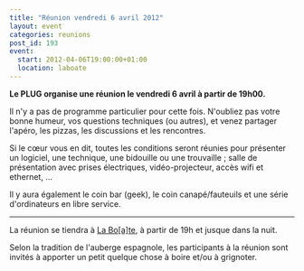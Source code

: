 ```yaml
---
title: "Réunion vendredi 6 avril 2012"
layout: event
categories: reunions
post_id: 193
event:
  start: 2012-04-06T19:00:00+01:00
  location: laboate
---
```

**Le PLUG organise une réunion le vendredi 6 avril à partir de 19h00.**

Il n'y a pas de programme particulier pour cette fois. N'oubliez pas votre bonne humeur, vos questions techniques (ou autres), et venez partager l'apéro, les pizzas, les discussions et les rencontres.

Si le cœur vous en dit, toutes les conditions seront réunies pour présenter un logiciel, une technique, une bidouille ou une trouvaille ; salle de présentation avec prises électriques, vidéo-projecteur, accès wifi et ethernet, …

Il y aura également le coin bar (geek), le coin canapé/fauteuils et une série d'ordinateurs en libre service.

----
La réunion se tiendra à [La Bo\[a\]te](http://laboate.com/), à partir de 19h et jusque dans la nuit.

Selon la tradition de l'auberge espagnole, les participants à la réunion sont invités à apporter un petit quelque chose à boire et/ou à grignoter.
